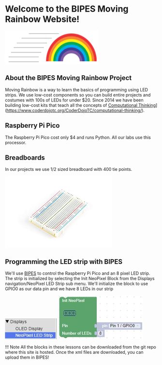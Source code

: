 
# Welcome to the BIPES Moving Rainbow Website!

![](img/moving-rainbow-logo.png)

## About the BIPES Moving Rainbow Project

Moving Rainbow is a way to learn the basics of programming using LED strips.  We use low-cost components so you can build entire projects and costumes with 100s of LEDs for under $20.  Since 2014 we have been building low-cost kits that teach all the concepts of [Computational Thinking](https://www.coderdojotc.org/CoderDojoTC/computational-thinking/)](https://www.coderdojotc.org/CoderDojoTC/computational-thinking/).

## Raspberry Pi Pico

The Raspberry Pi Pico cost only $4 and runs Python.  All our labs use this processor.

## Breadboards

In our projects we use 1/2 sized breadboard with 400 tie points.

![](img/breadboard.jpg)

## Programming the LED strip with BIPES

We'll use [BIPES](https://bipes.net.br/pico/ui/) to control the Raspberry Pi Pico and an 8 pixel LED strip.  The strip is initialized by selecting the Init NeoPixel Block from the Displays navigation/NeoPixel LED Strip sub menu.  We'll initialize the block to use GPIO0 as our data pin and we have 8 LEDs in our strip

![Displays NeoPixel](img/displaysNeoPixel.jpg) ![NeoPixel Init](img/neoPixelInit.jpg)

!!! Note
All the blocks in these lessons can be downloaded from the git repo where this site is hosted.  Once the xml files are downloaded, you can upload them in BIPES!